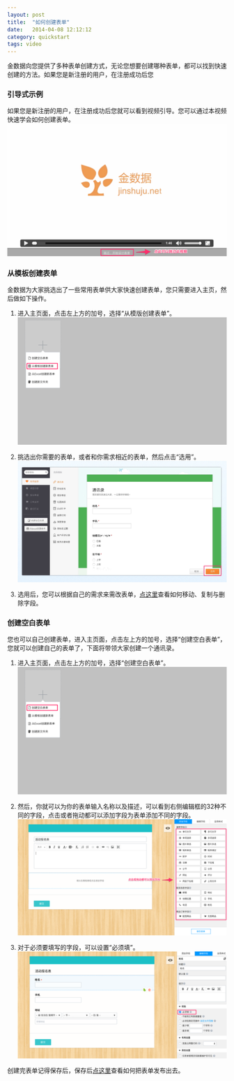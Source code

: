 ```yaml
---
layout: post
title:  "如何创建表单"
date:   2014-04-08 12:12:12
category: quickstart
tags: video
---
```


金数据向您提供了多种表单创建方式，无论您想要创建哪种表单，都可以找到快速创建的方法。如果您是新注册的用户，在注册成功后您

### 引导式示例

如果您是新注册的用户，在注册成功后您就可以看到视频引导。您可以通过本视频快速学会如何创建表单。
	![](/images/create-form-1.png)

### 从模板创建表单

金数据为大家挑选出了一些常用表单供大家快速创建表单，您只需要进入主页，然后做如下操作。

1. 进入主页面，点击左上方的加号，选择“从模版创建表单”。
	![](/images/create-form-2.png)

2. 挑选出你需要的表单，或者和你需求相近的表单，然后点击“选用”。
	![](/images/create-form-4.jpg)

3. 选用后，您可以根据自己的需求来需改表单，[点这里](http://help.jinshuju.net/articles/fields-editing.html)查看如何移动、复制与删除字段。

### 创建空白表单

您也可以自己创建表单，进入主页面，点击左上方的加号，选择“创建空白表单”，您就可以创建自己的表单了，下面将带领大家创建一个通讯录。

1. 进入主页面，点击左上方的加号，选择“创建空白表单”。
	![](/images/create-form-3.png)

2. 然后，你就可以为你的表单输入名称以及描述，可以看到右侧编辑框的32种不同的字段，点击或者拖动都可以添加字段为表单添加不同的字段。
	![](/images/create-form-6.png)

3. 对于必须要填写的字段，可以设置“必须填”。
	![](/images/create-form-5.png)

创建完表单记得保存后，保存后[点这里](http://help.jinshuju.net/articles/publish-form.html)查看如何把表单发布出去。

